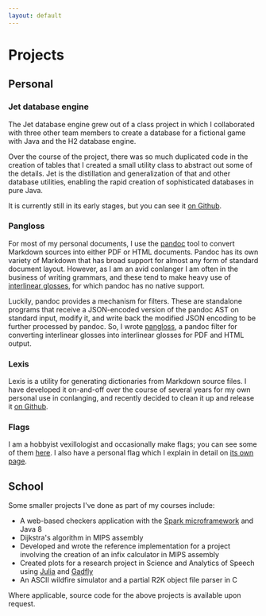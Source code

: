```yaml
---
layout: default
---
```


# Projects

## Personal

### Jet database engine

The Jet database engine grew out of a class project in which I collaborated
with three other team members to create a database for a fictional game with
Java and the H2 database engine.

Over the course of the project, there was so much duplicated code in the
creation of tables that I created a small utility class to abstract out some
of the details. Jet is the distillation and generalization of that and other
database utilities, enabling the rapid creation of sophisticated databases in
pure Java.

It is currently still in its early stages, but you can see it [on
Github](https://github.com/daemanos/jet).

### Pangloss

For most of my personal documents, I use the [pandoc](https://pandoc.org) tool
to convert Markdown sources into either PDF or HTML documents. Pandoc has its
own variety of Markdown that has broad support for almost any form of standard
document layout. However, as I am an avid conlanger I am often in the business
of writing grammars, and these tend to make heavy use of [interlinear
glosses][gloss], for which pandoc has no native support.

Luckily, pandoc provides a mechanism for filters. These are standalone programs
that receive a JSON-encoded version of the pandoc AST on standard input, modify
it, and write back the modified JSON encoding to be further processed by
pandoc. So, I wrote [pangloss](https://github.com/daemanos/pangloss), a pandoc
filter for converting interlinear glosses into interlinear glosses for PDF and
HTML output.

### Lexis

Lexis is a utility for generating dictionaries from Markdown source files. I
have developed it on-and-off over the course of several years for my own
personal use in conlanging, and recently decided to clean it up and release it
[on Github](https://github.com/daemanos/lexis).

### Flags

I am a hobbyist vexillologist and occasionally make flags; you can see some of
them [here](/proj/flags). I also have a personal flag which I explain in
detail on [its own page](/about/personalflag).

## School

Some smaller projects I've done as part of my courses include:

- A web-based checkers application with the [Spark
  microframework](sparkjava.com) and Java 8
- Dijkstra's algorithm in MIPS assembly
- Developed and wrote the reference implementation for a project involving the
  creation of an infix calculator in MIPS assembly
- Created plots for a research project in Science and Analytics of Speech
  using [Julia](julialang.org) and [Gadfly](gadflyjl.org)
- An ASCII wildfire simulator and a partial R2K object file parser in C

Where applicable, source code for the above projects is available upon request.


[gloss]: https://wikipedia.org/wiki/Interlinear_gloss
